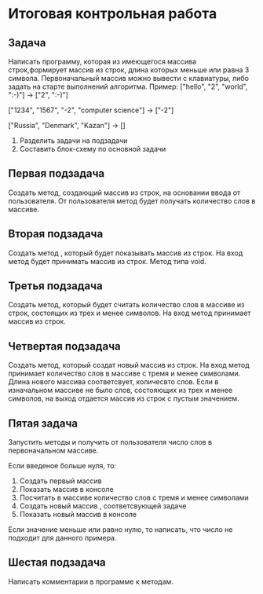 # Итоговая контрольная работа

## Задача 
 Написать программу, которая из имеющегося массива строк,формирует массив из строк, длина которых меньше или равна 3 символа. Первоначальный массив можно вывести с клавиатуры, либо задать на старте выполнений алгоритма.
 Пример:
 ["hello", "2", "world", ":-)"] -> ["2", ":-)"]

["1234", "1567", "-2", "computer science"] -> ["-2"]

["Russia", "Denmark", "Kazan"] -> []


1. Разделить задачи на подзадачи
2. Составить блок-схему по основной задачи

## Первая подзадача
Создать метод, создающий массив из строк, на основании ввода от пользователя. От пользователя метод будет получать количество слов в массиве.
## Вторая подзадача

Создать метод , который будет показывать массив из строк. На вход метод будет принимать массив из строк. Метод типа void. 

## Третья подзадача 

Создать метод, который будет считать количество слов в массиве из строк, состоящих из трех и менее символов. На вход метод принимает массив из строк.

## Четвертая подзадача 
Создать метод, который создат новый массив из строк. На вход метод принимает количество слов в массиве с тремя и менее символами. Длина нового массива соответсвует, количесвто слов. Если в изначальном массиве не было слов, состояющих  из трех и менее символов, на выход отдается массив из строк с пустым значением.

## Пятая задача  

Запустить методы и получить от пользователя число слов в первоначальном массиве.

Если введеное больше нуля, то:
1. Создать первый массив
2. Показать массив в консоле
3. Посчитать в массиве количество слов с тремя и менее символами
4. Создать новый массив , соответсвующей задаче
5. Показать новый массив в консоле

Если значение меньше или равно нулю, то написать, что число не подходит для данного примера.

## Шестая подзадача

Написать комментарии в программе к методам.

